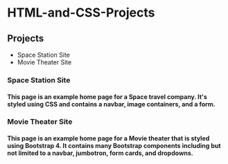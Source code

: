 # HTML-and-CSS-Projects

## Projects

* Space Station Site
* Movie Theater Site 

### Space Station Site
#### This page is an example home page for a Space travel company. It's styled using CSS and contains a navbar, image containers, and a form.

### Movie Theater Site

#### This page is an example home page for a Movie theater that is styled using Bootstrap 4. It contains many Bootstrap components including but not limited to a navbar, jumbotron, form cards, and dropdowns.
